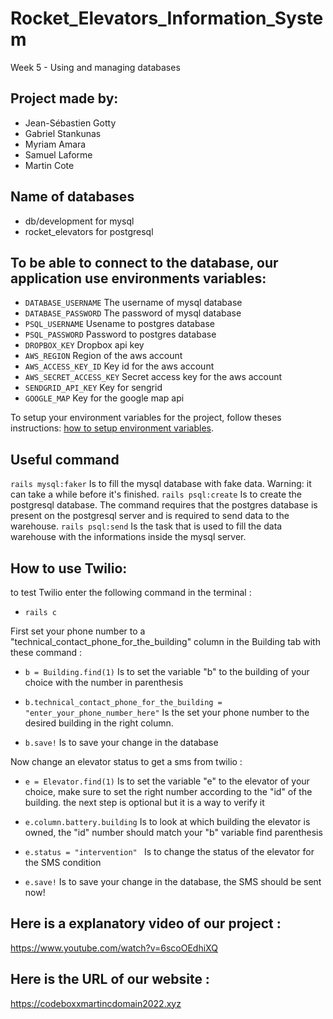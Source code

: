 # Rocket_Elevators_Information_System
Week 5 - Using and managing databases

## Project made by:

- Jean-Sébastien Gotty
- Gabriel Stankunas
- Myriam Amara
- Samuel Laforme
- Martin Cote

 
## Name of databases

- db/development for mysql
- rocket_elevators for postgresql


## To be able to connect to the database, our application use environments variables:
 
- `DATABASE_USERNAME` The username of mysql database
- `DATABASE_PASSWORD` The password of mysql database
- `PSQL_USERNAME` Usename to postgres database
- `PSQL_PASSWORD` Password to postgres database
- `DROPBOX_KEY` Dropbox api key
- `AWS_REGION` Region of the aws account
- `AWS_ACCESS_KEY_ID` Key id for the aws account
- `AWS_SECRET_ACCESS_KEY` Secret access key for the aws account
- `SENDGRID_API_KEY` Key for sengrid
- `GOOGLE_MAP` Key for the google map api
 
To setup your environment variables for the project, follow theses instructions: [how to setup environment variables](https://www.twilio.com/blog/2018/01/how-to-set-environment-variables.html).

## Useful command

`rails mysql:faker` Is to fill the mysql database with fake data. Warning: it can take a while before it's finished.
`rails psql:create` Is to create the postgresql database. The command requires that the postgres database is present on the postgresql server and is required to send data to the warehouse.
`rails psql:send` Is the task that is used to fill the data warehouse with the informations inside the mysql server.





## How to use Twilio:

to test Twilio enter the following command in the terminal : 

- `rails c`

First set your phone number to a "technical_contact_phone_for_the_building" column in the Building tab with these command :

- `b = Building.find(1)` Is to set the variable "b" to the building of your choice with the number in parenthesis 
 
- `b.technical_contact_phone_for_the_building = "enter_your_phone_number_here"` Is the set your phone number to the desired building in the right column.

- `b.save!` Is to save your change in the database



Now change an elevator status to get a sms from twilio :

- `e = Elevator.find(1)` Is to set the variable "e" to the elevator of your choice, make sure to set the right number according to the "id" of the building. the next step is optional but it is a way to verify it

- `e.column.battery.building` Is to look at  which building the elevator is owned, the "id" number should match your "b" variable find parenthesis

- `e.status = "intervention" ` Is to change the status of the elevator for the SMS condition 

- `e.save!` Is to save your change in the database, the SMS should be sent now!






## Here is a explanatory video of our project :

https://www.youtube.com/watch?v=6scoOEdhiXQ

## Here is the URL of our website :
https://codeboxxmartincdomain2022.xyz

